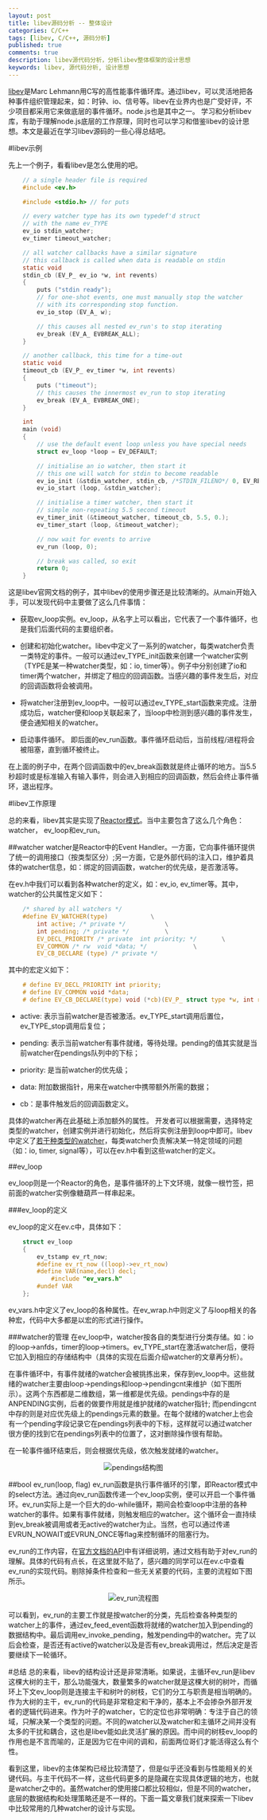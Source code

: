 ```yaml
---
layout: post
title: libev源码分析 -- 整体设计
categories: C/C++
tags: [libev, C/C++, 源码分析]
published: true
comments: true
description: libev源代码分析，分析libev整体框架的设计思想
keywords: libev, 源代码分析, 设计思想
---
```


[libev](http://software.schmorp.de/pkg/libev.html)是Marc Lehmann用C写的高性能事件循环库。通过libev，可以灵活地把各种事件组织管理起来，如：时钟、io、信号等。libev在业界内也是广受好评，不少项目都采用它来做底层的事件循环。node.js也是其中之一。 学习和分析libev库，有助于理解node.js底层的工作原理，同时也可以学习和借鉴libev的设计思想。本文是最近在学习libev源码的一些心得总结吧。

<!-- more -->

#libev示例

先上一个例子，看看libev是怎么使用的吧。

```c
	// a single header file is required
	#include <ev.h>

	#include <stdio.h> // for puts

	// every watcher type has its own typedef'd struct
	// with the name ev_TYPE
	ev_io stdin_watcher;
	ev_timer timeout_watcher;

	// all watcher callbacks have a similar signature
	// this callback is called when data is readable on stdin
	static void
	stdin_cb (EV_P_ ev_io *w, int revents)
	{
		puts ("stdin ready");
		// for one-shot events, one must manually stop the watcher
		// with its corresponding stop function.
		ev_io_stop (EV_A_ w);

		// this causes all nested ev_run's to stop iterating
		ev_break (EV_A_ EVBREAK_ALL);
	}

	// another callback, this time for a time-out
	static void
	timeout_cb (EV_P_ ev_timer *w, int revents)
	{
		puts ("timeout");
		// this causes the innermost ev_run to stop iterating
		ev_break (EV_A_ EVBREAK_ONE);
	}

	int
	main (void)
	{
		// use the default event loop unless you have special needs
		struct ev_loop *loop = EV_DEFAULT;

		// initialise an io watcher, then start it
		// this one will watch for stdin to become readable
		ev_io_init (&stdin_watcher, stdin_cb, /*STDIN_FILENO*/ 0, EV_READ);
		ev_io_start (loop, &stdin_watcher);

		// initialise a timer watcher, then start it
		// simple non-repeating 5.5 second timeout
		ev_timer_init (&timeout_watcher, timeout_cb, 5.5, 0.);
		ev_timer_start (loop, &timeout_watcher);

		// now wait for events to arrive
		ev_run (loop, 0);

		// break was called, so exit
		return 0;
	}
```

这是libev官网文档的例子，其中libev的使用步骤还是比较清晰的。从main开始入手，可以发现代码中主要做了这么几件事情：

* 获取ev_loop实例。ev_loop，从名字上可以看出，它代表了一个事件循环，也是我们后面代码的主要组织者。

* 创建和初始化watcher。libev中定义了一系列的watcher，每类watcher负责一类特定的事件。一般可以通过ev_TYPE_init函数来创建一个watcher实例（TYPE是某一种watcher类型，如：io, timer等）。例子中分别创建了io和timer两个watcher，并绑定了相应的回调函数。当感兴趣的事件发生后，对应的回调函数将会被调用。

* 将watcher注册到ev_loop中。一般可以通过ev_TYPE_start函数来完成。注册成功后，watcher便和loop关联起来了，当loop中检测到感兴趣的事件发生，便会通知相关的watcher。

* 启动事件循环。 即后面的ev_run函数。事件循环启动后，当前线程/进程将会被阻塞，直到循环被终止。

在上面的例子中，在两个回调函数中的ev_break函数就是终止循环的地方。当5.5秒超时或是标准输入有输入事件，则会进入到相应的回调函数，然后会终止事件循环，退出程序。

#libev工作原理

总的来看，libev其实是实现了[Reactor模式](http://delivery.acm.org/10.1145/230000/226255/p65-schmidt.pdf?ip=112.10.101.170&acc=ACTIVE%20SERVICE&CFID=175798313&CFTOKEN=73864269&__acm__=1350399757_644772085f9a19ff9d2fdb35159272bf)。当中主要包含了这么几个角色：watcher， ev_loop和ev_run。

##watcher
watcher是Reactor中的Event Handler。一方面，它向事件循环提供了统一的调用接口（按类型区分）;另一方面，它是外部代码的注入口，维护着具体的watcher信息，如：绑定的回调函数，watcher的优先级，是否激活等。

在ev.h中我们可以看到各种watcher的定义，如：ev_io, ev_timer等。其中，watcher的公共属性定义如下：

```c
	/* shared by all watchers */
	#define EV_WATCHER(type)			\
		int active; /* private */			\
		int pending; /* private */			\
		EV_DECL_PRIORITY /* private  int priority; */		\
		EV_COMMON /* rw  void *data; */				\
		EV_CB_DECLARE (type) /* private */
```
其中的宏定义如下：

```c
	# define EV_DECL_PRIORITY int priority;
	# define EV_COMMON void *data;
	# define EV_CB_DECLARE(type) void (*cb)(EV_P_ struct type *w, int revents);
```
* active: 表示当前watcher是否被激活。ev_TYPE_start调用后置位，ev_TYPE_stop调用后复位；

* pending: 表示当前watcher有事件就绪，等待处理。pending的值其实就是当前watcher在pendings队列中的下标；

* priority: 是当前watcher的优先级；

* data: 附加数据指针，用来在watcher中携带额外所需的数据；

* cb：是事件触发后的回调函数定义。

具体的watcher再在此基础上添加额外的属性。
开发者可以根据需要，选择特定类型的watcher，创建实例并进行初始化，然后将实例注册到loop中即可。libev中定义了[若干种类型的watcher](http://pod.tst.eu/http://cvs.schmorp.de/libev/ev.pod#WATCHER_TYPES)，每类watcher负责解决某一特定领域的问题（如：io, timer, signal等），可以在ev.h中看到这些watcher的定义。

##ev_loop

ev_loop则是一个Reactor的角色，是事件循环的上下文环境，就像一根竹签，把前面的watcher实例像糖葫芦一样串起来。

###ev_loop的定义

ev_loop的定义在ev.c中，具体如下：

```c
	struct ev_loop
	{
		ev_tstamp ev_rt_now;
		#define ev_rt_now ((loop)->ev_rt_now)
		#define VAR(name,decl) decl;
			#include "ev_vars.h"
		#undef VAR
	};
```

ev_vars.h中定义了ev_loop的各种属性。在ev_wrap.h中则定义了与loop相关的各种宏，代码中大多都是以宏的形式进行操作。

###watcher的管理
在ev_loop中，watcher按各自的类型进行分类存储。如：io的loop->anfds，timer的loop->timers。ev_TYPE_start在激活watcher后，便将它加入到相应的存储结构中（具体的实现在后面介绍watcher的文章再分析）。

在事件循环中，有事件就绪的watcher会被挑拣出来，保存到ev_loop中。这些就绪的watcher主要由loop->pendings和loop->pendingcnt来维护（如下图所示）。这两个东西都是二维数组，第一维都是优先级。pendings中存的是ANPENDING实例，后者的做要作用就是维护就绪的watcher指针; 而pendingcnt中存的则是对应优先级上的pendings元素的数量。在每个就绪的watcher上也会有一个pending字段记录它在pendings列表中的下标，这样就可以通过watcher很方便的找到它在pendings列表中的位置了，这对删除操作很有帮助。

在一轮事件循环结束后，则会根据优先级，依次触发就绪的watcher。

<center>
	<img src="http://pic.yupoo.com/changchang005/CLxk3UG7/medish.jpg" alt="pendings结构图"/>
</center>

##bool ev_run(loop, flag)
ev_run函数是执行事件循环的引擎，即Reactor模式中的select方法。通过向ev_run函数传递一个ev_loop实例，便可以开启一个事件循环。ev_run实际上是一个巨大的do-while循环，期间会检查loop中注册的各种watcher的事件。如果有事件就绪，则触发相应的watcher。这个循环会一直持续到ev_break被调用或者无active的watcher为止。当然，也可以通过传递EVRUN_NOWAIT或EVRUN_ONCE等flag来控制循环的阻塞行为。

ev_run的工作内容，在[官方文档的API](http://pod.tst.eu/http://cvs.schmorp.de/libev/ev.pod#FUNCTIONS_CONTROLLING_EVENT_LOOPS)中有详细说明，通过文档有助于对ev_run的理解。具体的代码有点长，在这里就不贴了，感兴趣的同学可以在ev.c中查看ev_run的实现代码。剔除掉条件检查和一些无关紧要的代码，主要的流程如下图所示。

<center>
	<img src="http://pic.yupoo.com/changchang005/CLxkoKxR/xdzZk.png" alt="ev_run流程图"/>
</center>

可以看到，ev_run的主要工作就是按watcher的分类，先后检查各种类型的watcher上的事件，通过ev_feed_event函数将就绪的watcher加入到pending的数据结构中。最后调用ev_invoke_pending，触发pending中的watcher。完了以后会检查，是否还有active的watcher以及是否有ev_break调用过，然后决定是否要继续下一轮循环。

#总结
总的来看，libev的结构设计还是非常清晰。如果说，主循环ev_run是libev这棵大树的主干，那么功能强大，数量繁多的watcher就是这棵大树的树叶，而循环上下文ev_loop则是连接主干和树叶的树枝，它们的分工与职责是相当明确的。作为大树的主干，ev_run的代码是非常稳定和干净的，基本上不会掺杂外部开发者的逻辑代码进来。作为叶子的watcher，它的定位也非常明确：专注于自己的领域，只解决某一个类型的问题。不同的watcher以及watcher和主循环之间并没有太多的干扰和耦合，这也是libev能如此灵活扩展的原因。而中间的树枝ev_loop的作用也是不言而喻的，正是因为它在中间的调和，前面两位哥们才能活得这么有个性。

看到这里，libev的主体架构已经比较清楚了，但是似乎还没看到与性能相关的关键代码。与主干代码不一样，这些代码更多的是隐藏在实现具体逻辑的地方，也就是watcher之中的。虽然watcher的使用接口都比较相似，但是不同的watcher，底层的数据结构和处理策略还是不一样的。下面一篇文章我们就来探索一下libev中比较常用的几种watcher的设计与实现。